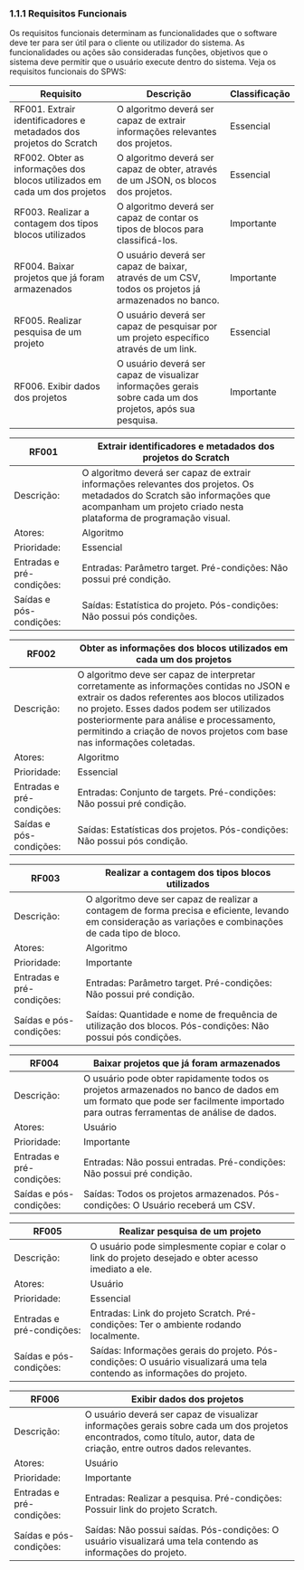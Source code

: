 ### 1.1.1 Requisitos Funcionais

Os requisitos funcionais determinam as funcionalidades que o software deve ter para ser útil para o cliente ou utilizador do sistema. As funcionalidades ou ações são consideradas funções, objetivos que o sistema deve permitir que o usuário execute dentro do sistema. Veja os requisitos funcionais do SPWS:

| Requisito | Descrição | Classificação |
| --- | --- | --- |
| RF001. Extrair identificadores e metadados dos projetos do Scratch | O algoritmo deverá ser capaz de extrair informações relevantes dos projetos. | Essencial | 
| RF002. Obter as informações dos blocos utilizados em cada um dos projetos | O algoritmo deverá ser capaz de obter, através de um JSON, os blocos dos projetos. | Essencial | 
| RF003. Realizar a contagem dos tipos blocos utilizados | O algoritmo deverá ser capaz de contar os tipos de blocos para classificá-los. | Importante | 
| RF004. Baixar projetos que já foram armazenados | O usuário deverá ser capaz de baixar, através de um CSV, todos os projetos já armazenados no banco. | Importante |
| RF005. Realizar pesquisa de um projeto | O usuário deverá ser capaz de pesquisar por um projeto específico através de um link. | Essencial |
| RF006. Exibir dados dos projetos | O usuário deverá ser capaz de visualizar informações gerais sobre cada um dos projetos, após sua pesquisa. | Importante |

| RF001 | Extrair identificadores e metadados dos projetos do Scratch |
| --- | --- |
| Descrição: | O algoritmo deverá ser capaz de extrair informações relevantes dos projetos. Os metadados do Scratch são informações que acompanham um projeto criado nesta plataforma de programação visual. |
| Atores: | Algoritmo |
| Prioridade: | Essencial |
| Entradas e pré-condições: | Entradas: Parâmetro target. Pré-condições: Não possui pré condição. |
| Saídas e pós-condições: | Saídas: Estatística do projeto. Pós-condições: Não possui pós condições. |


| RF002 | Obter as informações dos blocos utilizados em cada um dos projetos |
| --- | --- |
| Descrição: | O  algoritmo deve ser capaz de interpretar corretamente as informações contidas no JSON e extrair os dados referentes aos blocos utilizados no projeto. Esses dados podem ser utilizados posteriormente para análise e processamento, permitindo a criação de novos projetos com base nas informações coletadas. |
| Atores: | Algoritmo |
| Prioridade: | Essencial |
| Entradas e pré-condições: | Entradas: Conjunto de targets. Pré-condições: Não possui pré condição. |
| Saídas e pós-condições: | Saídas: Estatísticas dos projetos. Pós-condições: Não possui pós condição. |


| RF003 | Realizar a contagem dos tipos blocos utilizados |
| --- | --- |
| Descrição: | O algoritmo deve ser capaz de realizar a contagem de forma precisa e eficiente, levando em consideração as variações e combinações de cada tipo de bloco. |
| Atores: | Algoritmo |
| Prioridade: | Importante |
| Entradas e pré-condições: | Entradas: Parâmetro target. Pré-condições: Não possui pré condição. |
| Saídas e pós-condições: | Saídas: Quantidade e nome de frequência de utilização dos blocos. Pós-condições: Não possui pós condições. |


| RF004 | Baixar projetos que já foram armazenados |
| --- | --- |
| Descrição: | O usuário pode obter rapidamente todos os projetos armazenados no banco de dados em um formato que pode ser facilmente importado para outras ferramentas de análise de dados. |
| Atores: | Usuário |
| Prioridade: | Importante |
| Entradas e pré-condições: | Entradas: Não possui entradas. Pré-condições: Não possui pré condição. |
| Saídas e pós-condições: | Saídas: Todos os projetos armazenados. Pós-condições: O Usuário receberá um CSV. |


| RF005 | Realizar pesquisa de um projeto |
| --- | --- |
| Descrição: | O usuário pode simplesmente copiar e colar o link do projeto desejado e obter acesso imediato a ele. |
| Atores: | Usuário |
| Prioridade: | Essencial |
| Entradas e pré-condições: | Entradas: Link do projeto Scratch. Pré-condições: Ter o ambiente rodando localmente. |
| Saídas e pós-condições: | Saídas: Informações gerais do projeto. Pós-condições: O usuário visualizará uma tela contendo as informações do projeto. |


| RF006 | Exibir dados dos projetos |
| --- | --- |
| Descrição: | O usuário deverá ser capaz de visualizar informações gerais sobre cada um dos projetos encontrados, como título, autor, data de criação, entre outros dados relevantes. |
| Atores: | Usuário |
| Prioridade: | Importante |
| Entradas e pré-condições: | Entradas: Realizar a pesquisa. Pré-condições: Possuir link do projeto Scratch. |
| Saídas e pós-condições: | Saídas: Não possui saídas. Pós-condições: O usuário visualizará uma tela contendo as informações do projeto. |
